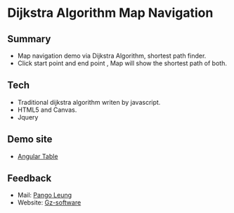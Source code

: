 Dijkstra Algorithm Map Navigation
===
Summary
-----
* Map navigation demo via Dijkstra Algorithm, shortest path finder.
* Click start point and end point , Map will show the shortest path of both.


Tech
-----
* Traditional dijkstra algorithm writen by javascript.
* HTML5 and Canvas.
* Jquery

Demo site
-----
* [Angular Table](http://github.gz-software.com/map/main.html)


Feedback 
-----
* Mail: [Pango Leung](mailto:pango@gz-software.com)
* Website: [Gz-software](http://www.gz-software.com)
